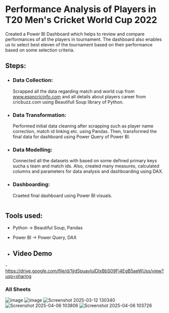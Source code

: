 # Performance Analysis of Players in T20 Men's Cricket World Cup 2022
Created a Power BI Dashboard which helps to review and compare performances of all the players in tournament. 
The dashboard also enables us to select best eleven of the tournament based on their performance based on some selection criteria.

## Steps:
- ### Data Collection:
    Scrapped all the data regarding match and world cup from www.espncricinfo.com and all details about players career from cricbuzz.com using Beautifull Soup library of Python.
    
- ### Data Transformation:
    Performed initial data cleaning after scrapping such as player name correction, match id linking etc. using Pandas.
    Then, transformed the final data for dashboard using Power Query of Power BI.

- ### Data Modelling:
    Connected all the datasets with based on some defined primary keys sucha s team and match ids. Also, created many measures, calculated columns and parameters for data analysis and dashboarding using DAX.
 
- ### Dashboarding:
    Craeted final dashboard using Power BI visuals.
    ```

## Tools used:
- Python -> Beautiful Soup, Pandas
- Power BI -> Power Query, DAX

- ## Video Demo
-https://drive.google.com/file/d/1jjdSpuavIulDIxBbS09Fj4EgB5aeWUss/view?usp=sharing
 ### All Sheets
 ![image](https://github.com/user-attachments/assets/148c9455-82c0-4216-abb5-45552871bfc0)
 ![image](https://github.com/user-attachments/assets/98872d3c-f932-411f-9977-739bc7daaa91)
 ![Screenshot 2025-03-12 130340](https://github.com/user-attachments/assets/ab08ada4-b3b3-4242-b16c-926e74ac7c00)
 ![Screenshot 2025-04-06 103806](https://github.com/user-attachments/assets/51a919ff-d4cc-4f1b-8f08-cbabbcea3992)
 ![Screenshot 2025-04-06 103726](https://github.com/user-attachments/assets/c0d43b05-edbb-4eaf-beb5-a4f01b2c931a)





  
